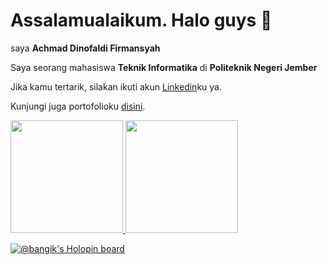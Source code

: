 # Assalamualaikum. Halo guys 👋

saya **Achmad Dinofaldi Firmansyah**

Saya seorang mahasiswa **Teknik Informatika** di **Politeknik Negeri Jember**

Jika kamu tertarik, silakan ikuti akun [Linkedin](https://www.linkedin.com/in/achmad-dinofaldi-firmansyah-3b4a69217/)ku ya.

Kunjungi juga portofolioku [disini](https://bangik.github.io/).

<p align="left">
<a href="https://github.com/Bangik">
  <img height="180em" src="https://github-readme-stats-eight-theta.vercel.app/api?username=Bangik&show_icons=true&theme=algolia&include_all_commits=true&count_private=true"/>
  <img height="180em" src="https://github-readme-stats-eight-theta.vercel.app/api/top-langs/?username=Bangik&layout=compact&langs_count=8&theme=algolia"/>
</a>
</p>

[![@bangik's Holopin board](https://holopin.me/bangik)](https://holopin.io/@bangik)

<!--
**Bangik/Bangik** is a ✨ _special_ ✨ repository because its `README.md` (this file) appears on your GitHub profile.

Here are some ideas to get you started:

- 🔭 I’m currently working on ...
- 🌱 I’m currently learning ...
- 👯 I’m looking to collaborate on ...
- 🤔 I’m looking for help with ...
- 💬 Ask me about ...
- 📫 How to reach me: ...
- 😄 Pronouns: ...
- ⚡ Fun fact: ...
-->
